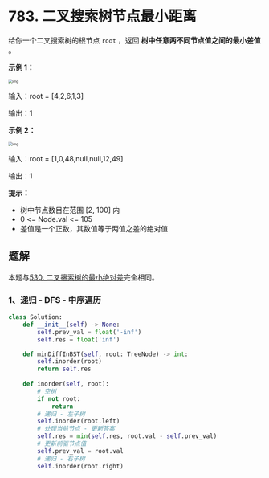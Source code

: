 # 783. 二叉搜索树节点最小距离

给你一个二叉搜索树的根节点 `root` ，返回 **树中任意两不同节点值之间的最小差值** 。

**示例 1：**

<img src="https://assets.leetcode.com/uploads/2021/02/05/bst1.jpg" alt="img" style="zoom:50%;" />

输入：root = [4,2,6,1,3]

输出：1

**示例 2：**

<img src="https://assets.leetcode.com/uploads/2021/02/05/bst2.jpg" alt="img" style="zoom:50%;" />

输入：root = [1,0,48,null,null,12,49]

输出：1

**提示：**

- 树中节点数目在范围 [2, 100] 内
- 0 <= Node.val <= 105
- 差值是一个正数，其数值等于两值之差的绝对值

## 题解

本题与[530. 二叉搜索树的最小绝对差](https://github.com/CastleYeager/PythonicLeetcode/blob/main/%E6%A0%91/%E4%BA%8C%E5%8F%89%E6%90%9C%E7%B4%A2%E6%A0%91%20BST/530.%20%E4%BA%8C%E5%8F%89%E6%90%9C%E7%B4%A2%E6%A0%91%E7%9A%84%E6%9C%80%E5%B0%8F%E7%BB%9D%E5%AF%B9%E5%B7%AE.md)完全相同。

### 1、递归  - DFS - 中序遍历

```python
class Solution:
    def __init__(self) -> None:
        self.prev_val = float('-inf')
        self.res = float('inf')

    def minDiffInBST(self, root: TreeNode) -> int:
        self.inorder(root)
        return self.res
    
    def inorder(self, root):
        # 空树
        if not root:
            return
        # 递归 - 左子树
        self.inorder(root.left)
        # 处理当前节点 - 更新答案
        self.res = min(self.res, root.val - self.prev_val)
        # 更新前驱节点值
        self.prev_val = root.val
        # 递归 - 右子树
        self.inorder(root.right)
```

